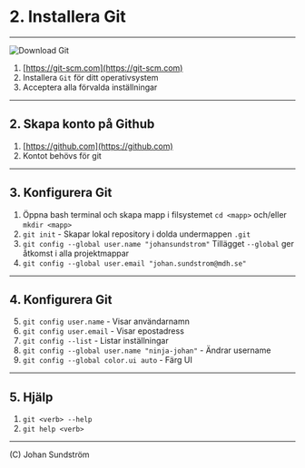 # 2. Installera Git

---

![Download Git](/assets/images/git-download.gif "Download Git")

1. [https://git-scm.com](https://git-scm.com)
2. Installera `Git` för ditt operativsystem
3. Acceptera alla förvalda inställningar

---

## 2. Skapa konto på Github

1. [https://github.com](https://github.com)
2. Kontot behövs för git

---

## 3. Konfigurera Git

1. Öppna bash terminal och skapa mapp i filsystemet ```cd <mapp>``` och/eller ```mkdir <mapp>```
1. ```git init``` - Skapar lokal repository  i dolda undermappen ```.git```
1. ```git config --global user.name "johansundstrom"``` Tillägget ```--global``` ger åtkomst i alla projektmappar
1. ```git config --global user.email "johan.sundstrom@mdh.se"```

---

## 4. Konfigurera Git

5. ```git config user.name``` - Visar användarnamn
6. ```git config user.email``` - Visar epostadress
7. ```git config --list``` - Listar inställningar
8. ```git config --global user.name "ninja-johan"``` - Ändrar username
9. ```git config --global color.ui auto``` - Färg UI 

---

## 5. Hjälp

1. ```git <verb> --help```
2. ```git help <verb>```

--- 

(C) Johan Sundström